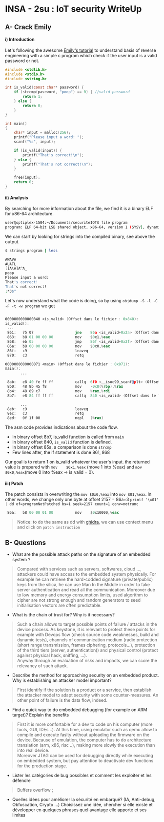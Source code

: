 # INSA - 2su : IoT security WriteUp

## A- Crack Emily


#### i) Introduction
Let's following the awesome [Emily's tutorial](https://archive.emily.st/2015/01/27/reverse-engineering/) to understand basis of reverse engineering with a simple c program   which check if the user input is a valid password or not.

```c
#include <stdlib.h>
#include <stdio.h>
#include <string.h>

int is_valid(const char* password) {
    if (strcmp(password, "poop") == 0) { //valid password
        return 1;
    } else {
        return 0;
    }
}

int main()
{
    char* input = malloc(256);
    printf("Please input a word: ");
    scanf("%s", input);

    if (is_valid(input)) {
        printf("That's correct!\n");
    } else {
        printf("That's not correct!\n");
    }

    free(input);
    return 0;
}

```

#### ii) Analysis

By searching for more information about the file, we find it is a binary ELF for x86-64 architecture.
```bash
user@optiplex-1504:~/Documents/securiteIOT$ file program 
program: ELF 64-bit LSB shared object, x86-64, version 1 (SYSV), dynamically linked, interpreter /lib64/ld-linux-x86-64.so.2, for GNU/Linux 2.6.32, BuildID[sha1]=d1beda1d94a34542f2f73cf19d185bf96a671f0d, not stripped
```

We can start by looking for strings into the compiled binary, see above the output. 
```bash
$ strings program | less

AWAVA
AUATL
[]A\A]A^A_
poop
Please input a word: 
That's correct!
That's not correct!
;*3$"

```

Let's now understand what the code is doing, so by using `objdump -S -l -C -F -t -w program` we get 

```asm

0000000000000840 <is_valid> (Offset dans le fichier : 0x840):
is_valid():
 ...
 861:   75 07                   jne    86a <is_valid+0x2a> (Offset dans le fichier : 0x86a)
 863:   b8 01 00 00 00          mov    $0x1,%eax
 868:   eb 05                   jmp    86f <is_valid+0x2f> (Offset dans le fichier : 0x86f)
 86a:   b8 00 00 00 00          mov    $0x0,%eax
 86f:   c9                      leaveq 
 870:   c3                      retq   

0000000000000871 <main> (Offset dans le fichier : 0x871):
main():
       ...

 8ab:   e8 40 fe ff ff          callq  6f0 <__isoc99_scanf@plt> (Offset dans le fichier : 0x6f0)
 8b0:   48 8b 45 f8             mov    -0x8(%rbp),%rax
 8b4:   48 89 c7                mov    %rax,%rdi
 8b7:   e8 84 ff ff ff          callq  840 <is_valid> (Offset dans le fichier : 0x840)

       ...
 8eb:   c9                      leaveq 
 8ec:   c3                      retq   
 8ed:   0f 1f 00                nopl   (%rax)

```
The asm code provides indications about the code flow. 
* In binary offset 8b7, is_valid function is called from `main`
* In binary offset 840, `is_valid` function is defined.
* In binary offset 85a, a comparison is done `strcmp`
* Few lines after, the if statement is done 861, 868

Our goal is to return 1 on is_valid whatever the user's input. the returned value is prepared with `mov    $0x1,%eax` (move 1 into %eax) and `mov    $0x0,%eax`(move 0 into %eax => is_valid = 0). 



#### iii) Patch

The patch consists in overwriting the `mov $0x0,%eax` into `mov $01,%eax`. In other words, we change only one byte at offset 2157 = 86a+3
`printf '\x01' | dd of=programNotPatched bs=1 seek=2157 count=1 conv=notrunc`

```asm
 86a:   b8 00 00 01 00          mov    $0x10000,%eax
```

> Notice: to do the same as dd with [ghidra](https://ghidra-sre.org/), we can use context menu and click on `patch instruction`


## B- Questions

- What are the possible attack paths on the signature of an embedded system ?
> Compared with services such as servers, softwares, cloud ..., attackers could have access to the embedded system physically. 
> For example he can retrieve the hard-codded signature (private/public) keys from the silica, he can use Man In the Middle in order to fake server authentication and read all the communication. 
> Moreover due to low memory and energy consumption limits, used algorithm to cipher are not strong enough and random generators to seed initialisation vectors are often predictable. 

- What is the chain of trust for? Why is it necessary?
> Such a chain allows to target possible points of failure / attacks in the device process. As keystone, it is relevant to protect these points for example with Devops flow
> (check source code weaknesses, build and dynamic tests), channels of communication medium (radio protection (short range transmission, frames ciphering, protocols...), protection of the third tiers (server, authentication)) and physical control (protect against physical hack, sniffing, ...).   
> Anyway through an evaluation of risks and impacts, we can score the relevancy of such attack.   
- Describe the method for approaching security on an embedded product. Why is establishing an attacker model important?
> First identify if the solution is a product or a service, then establish the attacker model to adapt security with some counter-measures. An other point of failure is the data flow, indeed.

- Find a quick way to do embedded debugging (for example on ARM target)? Explain the benefits
> First it is more confortable for a dev to code on his computer (more tools, GUI, IDEs ..). At this time, using emulator such as qemu allow to compile and execute faslty without uploading the firmware on the device. Because of emulation, the computer has to do architecture translation (arm, x86, risc ..), making more slowly the execution than into real device.    
> Moreover JTAG can be used for debugging directly while executing on embedded system, but pay attention to deactivate dev functions for the production stage.


- Lister les catégories de bug possibles et comment les exploiter et les défendre
> Buffers overflow ; 

- Quelles idées pour améliorer la sécurité en embarqué? (IA, Anti-debug, Obfuscation, Crypto ...) Choisissez une idée, chercher si elle existe et développer en quelques phrases quel avantage elle apporte et ses limites
> 
